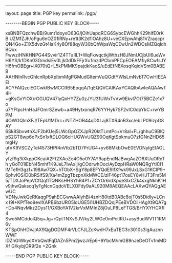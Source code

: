 ---
layout: page
title: PGP key
permalink: /pgp/

--------BEGIN PGP PUBLIC KEY BLOCK-----

xsBNBFQzchwBB/9umt1doyxO63G/jOihUapqRCG6SybcEWGhhK29hIfE0rKB
UZMfZJh/oPgu6nOZ01lRNy+re1t3K2d1lOAhz8U+veCXEpwAhj81VZraqcpr
QN4Go+Z1X5dvzGt4laK4y8Of88qyW30bQhWpsWqCEwUn2WDOsMZQqldhBQox
FwwziHNKHNPG44Svvir1Z4TTaIIL1+WqFkwqctkjWthzH8JNmUCjbUl6ueWv
H6YS/k1DKn03GmdsiEv0Ljk0dDkFFjrXu1mzdPCbmPFCpEOEAM1iy8CwfsJY
H6fmOBEgr+iX070tQ+L5kPMMK9pajdkKaoS/uEdEfN8XosqKqiqVSm0BABEB
AAHNInRvcGhlcnRpbXplbmMgPGMudGltemVuQGdtYWlsLmNvbT7CwHIEEAEI
ACYFAlQzciEGCwkIBwMCCRB5EpqqA/1qEQQVCAIKAxYCAQIbAwIeAQAAwT4H
+gKsGxYlOX/rGGUQV47lyQxHY7Zu0zJYU31UWxTvVw9Ekvl7Ot75BCZe1x7o
u7YFtpcHnHaJFOmrSZewb+a49HytxonqR76YYHyk7SF2vIC0dpYkC+rwYBPM
4OWGQlmXFJ/TEpU1MDrc+iNTZHOB44qDXLaj8TXR4nB3xc/ebLP09izpG8AY
6Sk8SbvwtnXJF2bKUej5LWcGpGZXJpR20ktTLmtPc+Vr8al+FL/ghhuC9BlQ
pS2GT8wp6oPxSn1xftDLOQ6cHUGWvUQZ90OqKgtSpkmuO7zfGNnZHD65mgHy
utVK9VSCZyTeI4573HPf4nVtb2bTD7PrUG4+yv68MkbOwE0EVDNyIgEIAOLY
yfzf9g3iXkppCKcaiA2Ft2XAoZe4O5o0Y7AY9apEndNJBwgAaZO6XUuORxTh
yGoT01lEbN45mhf1K9JeL7IvAxIj/gCOdrwhOoclAyDzpHRaW0NQRgYtlCI1
lMTefH3gzf+198Aw7QX+hTObX+SgY8p8EFYQdE9lfXfwk99JxLSxG1KCIP9+
6phvIOS/D0bRSlfS9/Xa4mZpgTbzpnXkMWCE/zlF46pt17osEY8vHJT3Fm5M
5/TDXJoPepVCfQqflTQNKsHHSYhR4Pf+ZCYOr6rdXpqeSIxCZk4sxgNkhK1H
v9jhwQakscq1yFgNcnGqdoVELXOFdy9aAL920M8AEQEAAcLAXwQYAQgAEwUC
VDNyJwkQeRKaqgP9ahECGwwAAIyhB/4znH80tdB0ABc8ojT0s5DidIy+LCnx
I9I+KPfTeo9evIXAPB6bzURO5loUGE5I1UHBZDQojPEeBVDOilHAgXt9QA7g
+Do4NqvMkz2Dys11/GXBoYA1V2krVxMMInZ8jOuLP8LeFTG8/BHYXYHCXfI4
Swo5MCddoiQ5q+Jg+rQptTNXvSJV/ky2LWGe0mPctlRU+asyBudWV1T1RM6v
KTSpOhHDVJjAX9QgDGDMF4rVLCFJLZcKwdH7xEuTEG3c3010s3lgAuznnWWF
lDZhGIWkycXVbQwtFqDAZn5Pm2jwzJrEp6+9YbcM/imGB9nJeDeOTv1mMDXf
G/kybjOR9f2e
=2Gnk

-----END PGP PUBLIC KEY BLOCK-----
